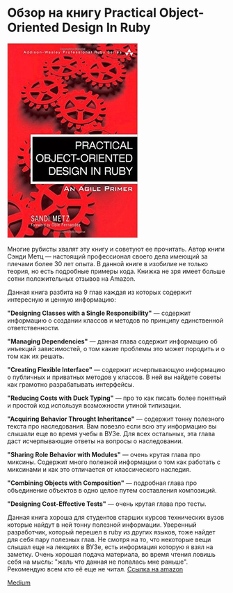 # Обзор на книгу Practical Object-Oriented Design In Ruby

![image01](image01.jpeg)

Многие рубисты хвалят эту книгу и советуют ее прочитать. Автор книги Сэнди Метц — настоящий профессионал своего дела имеющий за плечами более 30 лет опыта. В данной книге в изобилие не только теория, но есть подробные примеры кода. Книжка не зря имеет больше сотни положительных отзывов на Amazon.

Данная книга разбита на 9 глав каждая из которых содержит интересную и ценную информацию:

**"Designing Classes with a Single Responsibility"** — содержит информацию о создании классов и методов по принципу единственной ответственности.

**"Managing Dependencies"** — данная глава содержит информацию об инъекций зависимостей, о том какие проблемы это может породить и о том как их решать.

**"Creating Flexible Interface"** — содержит исчерпывающую информацию о публичных и приватных методов у классов. В ней вы найдете советы как грамотно разрабатывать интерфейсы.

**"Reducing Costs with Duck Typing"** — про то как писать более понятный и простой код используя возможности утиной типизации.

**"Acquiring Behavior Throught Inheritance"** — содержит тонну полезного текста про наследования. Вам повезло если всю эту информацию вы слышали еще во время учебы в ВУЗе. Для всех остальных, эта глава даст исчерпывающие ответы на вопросы о наследовании.

**"Sharing Role Behavior with Modules"** — очень крутая глава про миксины. Содержит много полезной информации о том как работать с миксинами и как это отличается от классического наследия.

**"Combining Objects with Composition"** — подробная глава про объединение объектов в одно целое путем составления композиций.

**"Designing Cost-Effective Tests"** — очень крутая глава про тесты.

Данная книга хороша для студентов старших курсов технических вузов которые найдут в ней тонну полезной информации. Уверенный разработчик, который перешел в ruby из других языков, тоже найдет для себя пару полезных глав. Не смотря на то, что некоторые вещи слышал еще на лекциях в ВУЗе, есть информация которую я взял на заметку. Очень хорошая подача материала, во время чтения ловишь себя на мысль: "жаль что данная не попалась мне раньше". Рекомендую всем кто её еще не читал. [Ссылка на amazon](https://www.amazon.com/Practical-Object-Oriented-Design-Ruby-Addison-Wesley/dp/0321721330)

[Medium](https://kopilov-vlad.medium.com/%D0%BE%D0%B1%D0%B7%D0%BE%D1%80-%D0%BD%D0%B0-%D0%BA%D0%BD%D0%B8%D0%B3%D1%83-practical-object-oriented-design-in-ruby-9204d4e1e570)
